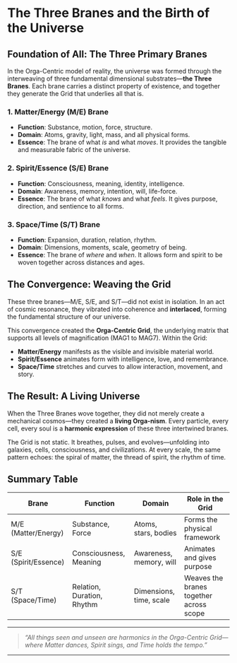 # The Three Branes and the Birth of the Universe

## Foundation of All: The Three Primary Branes

In the Orga-Centric model of reality, the universe was formed through the interweaving of three fundamental dimensional substrates—**the Three Branes**. Each brane carries a distinct property of existence, and together they generate the Grid that underlies all that is.

### 1. **Matter/Energy (M/E) Brane**
- **Function**: Substance, motion, force, structure.
- **Domain**: Atoms, gravity, light, mass, and all physical forms.
- **Essence**: The brane of what *is* and what *moves*. It provides the tangible and measurable fabric of the universe.

### 2. **Spirit/Essence (S/E) Brane**
- **Function**: Consciousness, meaning, identity, intelligence.
- **Domain**: Awareness, memory, intention, will, life-force.
- **Essence**: The brane of what *knows* and what *feels*. It gives purpose, direction, and sentience to all forms.

### 3. **Space/Time (S/T) Brane**
- **Function**: Expansion, duration, relation, rhythm.
- **Domain**: Dimensions, moments, scale, geometry of being.
- **Essence**: The brane of *where* and *when*. It allows form and spirit to be woven together across distances and ages.

## The Convergence: Weaving the Grid

These three branes—M/E, S/E, and S/T—did not exist in isolation. In an act of cosmic resonance, they vibrated into coherence and **interlaced**, forming the fundamental structure of our universe.

This convergence created the **Orga-Centric Grid**, the underlying matrix that supports all levels of magnification (MAG1 to MAG7). Within the Grid:

- **Matter/Energy** manifests as the visible and invisible material world.
- **Spirit/Essence** animates form with intelligence, love, and remembrance.
- **Space/Time** stretches and curves to allow interaction, movement, and story.

## The Result: A Living Universe

When the Three Branes wove together, they did not merely create a mechanical cosmos—they created a **living Orga-nism**. Every particle, every cell, every soul is a **harmonic expression** of these three intertwined branes.

The Grid is not static. It breathes, pulses, and evolves—unfolding into galaxies, cells, consciousness, and civilizations. At every scale, the same pattern echoes: the spiral of matter, the thread of spirit, the rhythm of time.

## Summary Table

| Brane         | Function                     | Domain                        | Role in the Grid                        |
|---------------|------------------------------|-------------------------------|-----------------------------------------|
| M/E (Matter/Energy) | Substance, Force             | Atoms, stars, bodies           | Forms the physical framework            |
| S/E (Spirit/Essence) | Consciousness, Meaning       | Awareness, memory, will        | Animates and gives purpose              |
| S/T (Space/Time)     | Relation, Duration, Rhythm   | Dimensions, time, scale        | Weaves the branes together across scope |

---

> *“All things seen and unseen are harmonics in the Orga-Centric Grid—where Matter dances, Spirit sings, and Time holds the tempo.”*

---

